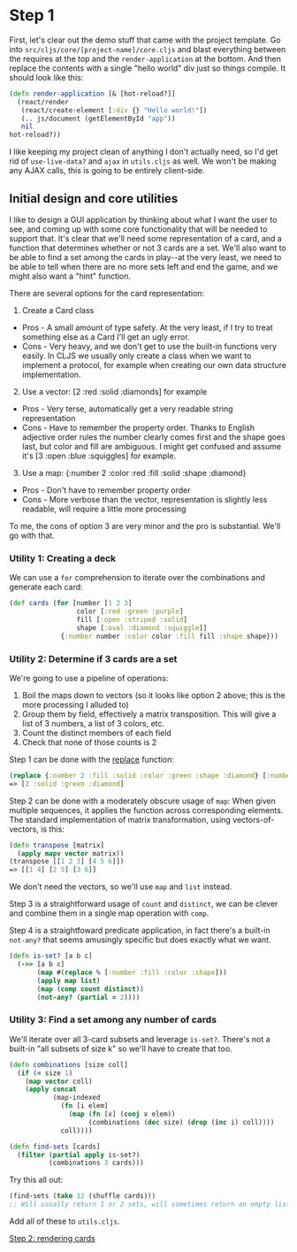 # Step 1

First, let's clear out the demo stuff that came with the project template.  Go into `src/cljs/core/[project-name]/core.cljs` and blast everything between the requires at the top and the `render-application` at the bottom.  And then replace the contents with a single "hello world" div just so things compile.  It should look like this:

```clojure
(defn render-application [& [hot-reload?]]
  (react/render
   (react/create-element [:div {} "Hello world!"])
   (.. js/document (getElementById "app"))
   nil
hot-reload?))
```

I like keeping my project clean of anything I don't actually need, so I'd get rid of `use-live-data?` and `ajax` in `utils.cljs` as well.  We won't be making any AJAX calls, this is going to be entirely client-side.

## Initial design and core utilities

I like to design a GUI application by thinking about what I want the user to see, and coming up with some core functionality that will be needed to support that.  It's clear that we'll need some representation of a card, and a function that determines whether or not 3 cards are a set.  We'll also want to be able to find a set among the cards in play--at the very least, we need to be able to tell when there are no more sets left and end the game, and we might also want a "hint" function.

There are several options for the card representation:

1. Create a Card class
 * Pros - A small amount of type safety.  At the very least, if I try to treat something else as a Card I'll get an ugly error.
 * Cons - Very heavy, and we don't get to use the built-in functions very easily.  In CLJS we usually only create a class when we want to implement a protocol, for example when creating our own data structure implementation.
2. Use a vector: [2 :red :solid :diamonds] for example
 * Pros - Very terse, automatically get a very readable string representation
 * Cons - Have to remember the property order.  Thanks to English adjective order rules the number clearly comes first and the shape goes last, but color and fill are ambiguous.  I might get confused and assume it's [3 :open :blue :squiggles] for example.
3. Use a map: {:number 2 :color :red :fill :solid :shape :diamond}
 * Pros - Don't have to remember property order
 * Cons - More verbose than the vector, representation is slightly less readable, will require a little more processing

To me, the cons of option 3 are very minor and the pro is substantial.  We'll go with that.

### Utility 1: Creating a deck

We can use a `for` comprehension to iterate over the combinations and generate each card:

```clojure
(def cards (for [number [1 2 3]
                 color [:red :green :purple]
                 fill [:open :striped :solid]
                 shape [:oval :diamond :squiggle]]
             {:number number :color color :fill fill :shape shape}))
```

### Utility 2: Determine if 3 cards are a set

We're going to use a pipeline of operations:

1. Boil the maps down to vectors (so it looks like option 2 above; this is the more processing I alluded to)
2. Group them by field, effectively a matrix transposition.  This will give a list of 3 numbers, a list of 3 colors, etc.
3. Count the distinct members of each field
4. Check that none of those counts is 2

Step 1 can be done with the [replace](http://clojuredocs.org/clojure.core/replace) function:
```clojure
(replace {:number 2 :fill :solid :color :green :shape :diamond} [:number :fill :color :shape])
=> [2 :solid :green :diamond]
```

Step 2 can be done with a moderately obscure usage of `map`:  When given multiple sequences, it applies the function across corresponding elements.  The standard implementation of matrix transformation, using vectors-of-vectors, is this:
```clojure
(defn transpose [matrix]
  (apply mapv vector matrix))
(transpose [[1 2 3] [4 5 6]])
=> [[1 4] [2 5] [3 6]]
```

We don't need the vectors, so we'll use `map` and `list` instead.

Step 3 is a straightforward usage of `count` and `distinct`, we can be clever and combine them in a single map operation with `comp`.

Step 4 is a straightfoward predicate application, in fact there's a built-in `not-any?` that seems amusingly specific but does exactly what we want.

```clojure
(defn is-set? [a b c]
  (->> [a b c]
       (map #(replace % [:number :fill :color :shape]))
       (apply map list)
       (map (comp count distinct))
       (not-any? (partial = 2))))
```

### Utility 3: Find a set among any number of cards

We'll iterate over all 3-card subsets and leverage `is-set?`.  There's not a built-in "all subsets of size k" so we'll have to create that too.

```clojure
(defn combinations [size coll]
  (if (= size 1)
    (map vector coll)
    (apply concat
           (map-indexed
             (fn [i elem]
               (map (fn [x] (conj x elem))
                    (combinations (dec size) (drop (inc i) coll))))
             coll))))

(defn find-sets [cards]
  (filter (partial apply is-set?)
          (combinations 3 cards)))
```

Try this all out:
```clojure
(find-sets (take 12 (shuffle cards)))
;; Will usually return 1 or 2 sets, will sometimes return an empty list
```

Add all of these to `utils.cljs`.

[Step 2: rendering cards](https://github.com/MattPutnam/cljs-tutorial/blob/master/tutorial/step2.md)
